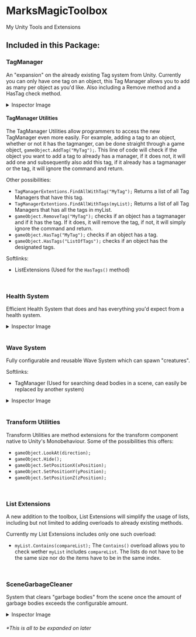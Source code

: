 # MarksMagicToolbox
My Unity Tools and Extensions

## Included in this Package:
### TagManager
An "expansion" on the already existing Tag system from Unity. Currently you can only have one tag on an object, this Tag Manager allows you to add as many per object as you'd like. Also including a Remove method and a HasTag check method.

<details>
  <summary>Inspector Image</summary>
  <img src="https://user-images.githubusercontent.com/71002222/166152754-28f8de43-cf95-4ee9-8a40-8103e2a965d9.png" alt="image" width="400"/>
</details>

#### TagManager Utilities
The TagManager Utilities allow programmers to access the new TagManager even more easily. For example, adding a tag to an object, whether or not it has the tagmanger, can be done straight through a game object, ```gameObject.AddTag("MyTag");```. This line of code will check if the object you want to add a tag to already has a manager, if it does not, it will add one and subsequently also add this tag, if it already has a tagmanager or the tag, it will ignore the command and return.

Other possibilities:
* ```TagManagerExtentions.FindAllWithTag("MyTag");``` Returns a list of all Tag Managers that have this tag.
* ```TagManagerExtentions.FindAllWithTags(myList);``` Returns a list of all Tag Managers that has all the tags in myList.
* ```gameObject.RemoveTag("MyTag");``` checks if an object has a tagmanager and if it has the tag. If it does, it will remove the tag, if not, it will simply ignore the command and return.
* ```gameObject.HasTag("MyTag");``` checks if an object has a tag.
* ```gameObject.HasTags("ListOfTags");``` checks if an object has the designated tags.

Softlinks:
- ListExtensions (Used for the `HasTags()` method)

<br>

### Health System
Efficient Health System that does and has everything you'd expect from a health system.

<details>
  <summary>Inspector Image</summary>
  <img src="https://user-images.githubusercontent.com/71002222/172047247-57b12925-a8f4-431c-aa2d-ad9edbada0db.png" alt="image" width="400"/>
</details>

<br>

### Wave System
Fully configurable and reusable Wave System which can spawn "creatures".

Softlinks:
- TagManager (Used for searching dead bodies in a scene, can easily be replaced by another system)

<details>
  <summary>Inspector Image</summary>
  <img src="https://user-images.githubusercontent.com/71002222/172047280-795965a5-b95d-4058-9dfe-d205df5dd5b3.png" alt="image" width="400"/>
</details>

<br>

### Transform Utilities
Transform Utilities are method extensions for the transform component native to Unity's Monobehaviour. Some of the possibilities this offers:
* ```gameObject.LookAt(direction);```
* ```gameObject.Hide();```
* ```gameObject.SetPositionX(xPosition);```
* ```gameObject.SetPositionY(yPosition);```
* ```gameObject.SetPositionZ(zPosition);```

<br>

### List Extensions
A new addition to the toolbox, List Extensions will simplify the usage of lists, including but not limited to adding overloads to already existing methods.

Currently my List Extensions includes only one such overload:
* ```myList.Contains(compareList);``` The `Contains()` overload allows you to check wether `myList` includes `compareList`. The lists do not have to be the same size nor do the items have to be in the same index.

<br>

### SceneGarbageCleaner
System that clears "garbage bodies" from the scene once the amount of garbage bodies exceeds the configurable amount.

<details>
  <summary>Inspector Image</summary>
  <img src="https://user-images.githubusercontent.com/71002222/172047303-a8896a5f-d620-47b4-90d4-7de06760b5b3.png" alt="image" width="400"/>
</details>

###### *This is all to be expanded on later
